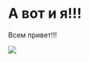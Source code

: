 # А вот и я!!!

Всем привет!!!

![](/Users/sergeynechaev/Desktop/6B412B87-BCB8-4914-8344-D5142EB1E47F_1_105_c.jpeg)